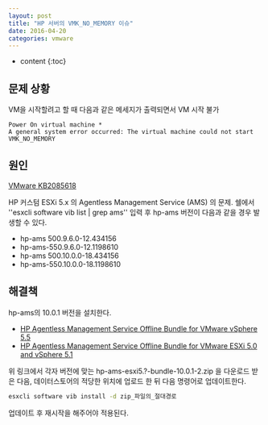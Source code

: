 ```yaml
---
layout: post
title: "HP 서버의 VMK_NO_MEMORY 이슈"
date: 2016-04-20
categories: vmware
---
```


* content
{:toc}

## 문제 상황

VM을 시작할려고 할 때 다음과 같은 메세지가 출력되면서 VM 시작 불가

```
Power On virtual machine *
A general system error occurred: The virtual machine could not start
VMK_NO_MEMORY
```


## 원인

[VMware KB2085618](https://kb.vmware.com/selfservice/microsites/search.do?language=en_US&cmd=displayKC&externalId=2085618)

HP 커스텀 ESXi 5.x 의 Agentless Management Service (AMS) 의 문제.
쉘에서 ''esxcli software vib list | grep ams'' 입력 후 hp-ams 버전이 다음과 같을 경우 발생할 수 있다.

- hp-ams 500.9.6.0-12.434156
- hp-ams-550.9.6.0-12.1198610
- hp-ams 500.10.0.0-18.434156
- hp-ams-550.10.0.0-18.1198610


## 해결책

hp-ams의 10.0.1 버전을 설치한다.

- [HP Agentless Management Service Offline Bundle for VMware vSphere 5.5](http://h20564.www2.hpe.com/hpsc/swd/public/detail?swItemId=MTX_b05d4c644fb742aa87cb5f5da1&lang=en-us&cc=us)
- [HP Agentless Management Service Offline Bundle for VMware ESXi 5.0 and vSphere 5.1](http://h20564.www2.hpe.com/hpsc/swd/public/detail?swItemId=MTX_27bf3dc9d5584973802c4d9f62&lang=en-us&cc=us)

위 링크에서 각자 버전에 맞는 hp-ams-esxi5.?-bundle-10.0.1-2.zip 을 다운로드 받은 다음, 데이터스토어의 적당한 위치에 업로드 한 뒤 다음 명령어로 업데이트한다.

```bash
esxcli software vib install -d zip_파일의_절대경로
```

업데이트 후 재시작을 해주어야 적용된다.